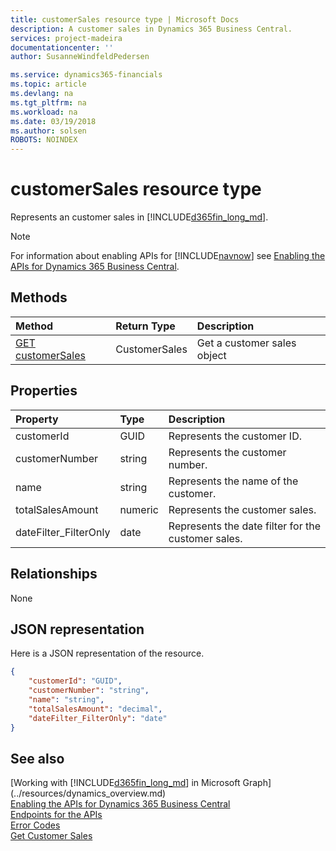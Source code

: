 ```yaml
---
title: customerSales resource type | Microsoft Docs
description: A customer sales in Dynamics 365 Business Central.
services: project-madeira
documentationcenter: ''
author: SusanneWindfeldPedersen

ms.service: dynamics365-financials
ms.topic: article
ms.devlang: na
ms.tgt_pltfrm: na
ms.workload: na
ms.date: 03/19/2018
ms.author: solsen
ROBOTS: NOINDEX
---
```


# customerSales resource type
Represents an customer sales in [!INCLUDE[d365fin_long_md](../../includes/d365fin_long_md.md)].

> [!NOTE]  
> For information about enabling APIs for [!INCLUDE[navnow](../../includes/navnow_md.md)] see [Enabling the APIs for Dynamics 365 Business Central](../../enabling-apis-for-dynamics-nav.md).

## Methods

| Method            | Return Type |Description               |
|:------------------|:------------|:-------------------------|
|[GET customerSales](../api/dynamics_customerSales_get.md)|CustomerSales|Get a customer sales object|

## Properties

| Property            | Type  |Description                                       |
|:--------------------|:------|:-------------------------------------------------|
|customerId           |GUID   |Represents the customer ID.                       |
|customerNumber       |string |Represents the customer number.                   |
|name                 |string |Represents the name of the customer.              |
|totalSalesAmount     |numeric|Represents the customer sales.                    |
|dateFilter_FilterOnly|date   |Represents the date filter for the customer sales.|


## Relationships
None

## JSON representation

Here is a JSON representation of the resource.


```json
{
    "customerId": "GUID",
    "customerNumber": "string",
    "name": "string",
    "totalSalesAmount": "decimal",
    "dateFilter_FilterOnly": "date"
}
```
## See also
[Working with [!INCLUDE[d365fin_long_md](../../includes/d365fin_long_md.md)] in Microsoft Graph](../resources/dynamics_overview.md)  
[Enabling the APIs for Dynamics 365 Business Central](../../enabling-apis-for-dynamics-nav.md)  
[Endpoints for the APIs](../../endpoints-apis-for-dynamics.md)  
[Error Codes](../dynamics_error_codes.md)  
[Get Customer Sales](../api/dynamics_customersales_get.md)  
